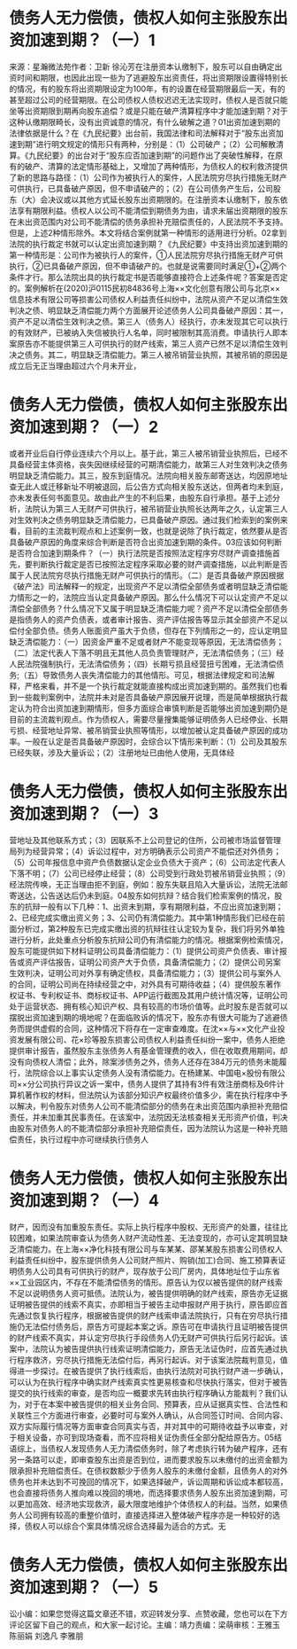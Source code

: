 # 债务人无力偿债，债权人如何主张股东出资加速到期？（一）1

来源：星瀚微法苑作者：卫新 徐沁芳在注册资本认缴制下，股东可以自由确定出资时间和期限，也因此出现一些为了逃避股东出资责任，将出资期限设置得特别长的情况，有的股东将出资期限设定为100年，有的设置在经营期限最后一天，有的甚至超过公司的经营期限。在公司债权人债权迟迟无法实现时，债权人是否就只能坐等出资期限到期再向股东追偿？或是只能在破产清算程序中才能加速到期？对于这种认缴期限畸长，没有出资诚意的情况，有什么破解之道？01出资加速到期的法律依据是什么？在《九民纪要》出台前，我国法律和司法解释对于“股东出资加速到期”进行明文规定的情形只有两种，分别是：（1）公司破产；（2）公司解散清算。《九民纪要》的出台对于“股东应否加速到期”的问题作出了突破性解释，在原有的破产、清算的法定情形基础上，又增加了两种情形，为债权人的权利救济提供了新的思路与路径：（1）公司作为被执行人的案件，人民法院穷尽执行措施无财产可供执行，已具备破产原因，但不申请破产的；（2）在公司债务产生后，公司股东（大）会决议或以其他方式延长股东出资期限的。在注册资本认缴制下，股东依法享有期限利益。债权人以公司不能清偿到期债务为由，请求未届出资期限的股东在未出资范围内对公司不能清偿的债务承担补充赔偿责任的，人民法院不予支持。但是，上述2种情形除外。本文将结合案例就第一种情形的适用进行分析。02拿到法院的执行裁定书就可以认定出资加速到期？《九民纪要》中支持出资加速到期的第一种情形是：公司作为被执行人的案件，①人民法院穷尽执行措施无财产可供执行，②已具备破产原因，但不申请破产的。也就是说需要同时满足①+②两个条件才行。那么法院出具的执行裁定书是否能够直接符合上述条件呢？答案是否定的。案例解析在(2020)沪0115民初84836号上海××文化创意有限公司与北京××信息技术有限公司等损害公司债权人利益责任纠纷中，法院从资产不足以清偿生效判决之债、明显缺乏清偿能力两个方面展开论述债务人公司具备破产原因：其一，资产不足以清偿生效判决之债。第三人（债务人）经执行，亦未发现其它可以执行的有效财产，已被纳入失信被执行人名单，同时被限制其高消费。申请执行人即本案原告亦不能提供第三人可供执行的财产线索，第三人资产已然不足以清偿生效判决之债务。其二，明显缺乏清偿能力。第三人被吊销营业执照，其被吊销的原因是成立后无正当理由超过六个月未开业，

# 债务人无力偿债，债权人如何主张股东出资加速到期？（一）2

或者开业后自行停业连续六个月以上。基于此，第三人被吊销营业执照后，已经不具备经营主体资格，丧失因继续经营的可期清偿能力，故第三人对生效判决之债务明显缺乏清偿能力。其三，股东到庭情况。法院向相关股东邮寄送达，均因原地址查无此人或迁移新址不明被退回，后公告方式向相关股东送达，但两者均未到庭，亦未发表任何书面意见。故由此产生的不利后果，由股东自行承担。基于上述分析，法院认为第三人无财产可供执行，被吊销营业执照长达两年之久，认定第三人对生效判决之债务明显缺乏清偿能力，已具备破产原因。通过我们检索到的案例来看，目前的主流裁判观点和上述案例一致，也就是说除了执行裁定，依然要从是否具备破产原因的角度来综合判断是否符合出资加速到期的条件。03应该如何判断是否符合加速到期条件？（一）执行法院是否按照法定程序穷尽财产调查措施首先，要判断执行裁定是否已按照法定程序采取必要的财产调查措施，以此判断是否属于人民法院穷尽执行措施无财产可供执行的情形。（二）是否具备破产原因根据《破产法》司法解释一的规定，出现资产不足以清偿全部债务或者明显缺乏清偿能力情形之一的，法院应当认定具备破产原因。那么什么情况下可以认定资产不足以清偿全部债务？什么情况下又属于明显缺乏清偿能力呢？资产不足以清偿全部债务是指债务人的资产负债表，或者审计报告、资产评估报告等显示其全部资产不足以偿付全部负债。债务人账面资产虽大于负债，但存在下列情形之一的，应认定明显缺乏清偿能力：（一）因资金严重不足或者财产不能变现等原因，无法清偿债务；（二）法定代表人下落不明且无其他人员负责管理财产，无法清偿债务；（三）经人民法院强制执行，无法清偿债务；（四）长期亏损且经营扭亏困难，无法清偿债务;（五）导致债务人丧失清偿能力的其他情形。可见，根据法律规定和司法解释，严格来看，并不是一个执行裁定就能直接构成出资加速到期的。虽然我们也看到一些裁判案例中，法院并未对是否具备破产原因展开说理，而是简单根据执行裁定认为符合出资加速到期情形，但多方面综合审慎判断是否能够出资加速到期仍是目前的主流裁判观点。作为债权人，需要尽量搜集能够证明债务人已经停业、长期亏损、经营地址异常、被吊销营业执照等情形，以增加被认定具备破产原因的成功率。一般在认定是否具备破产原因时，会综合以下情形来判断：（1）公司及其股东已经失联，涉及大量诉讼；（2）注册地址已由他人使用，无具体经

# 债务人无力偿债，债权人如何主张股东出资加速到期？（一）3

营地址及其他联系方式；（3）因联系不上公司登记的住所，公司被市场监督管理局列为经营异常；（4）诉讼过程中，对方明确表示公司资产不能偿还对外债务；（5）公司年报信息中资产负债数据认定企业负债大于资产；（6）公司法定代表人下落不明；（7）公司已经停止经营；（8）公司受到行政处罚被吊销营业执照；（9）经法院传唤，无正当理由拒不到庭，例如：股东失联且陷入大量诉讼，法院无法邮寄送达，公告送达后仍未到庭。04股东如何抗辩？结合我们检索案例的情况，股东的抗辩一般有以下几种：1、出资未到期，享有期限利益，不应出资加速到期；2、已经完成实缴出资义务；3、公司仍有清偿能力。其中第1种情形我们已经在前面分析过，第2种股东已完成实缴出资的抗辩往往认定较为复杂，我们将另外单独进行分析，此处重点分析股东抗辩公司仍有清偿能力的情况。根据案例检索情况，股东可能提供如下材料证明公司具备清偿能力：（1）提供公司资产负债表、审计报告或资产评估报告，证明公司资产大于负债，具备清偿能力；（2）提供公司另案生效判决，证明公司对外享有确定债权，具备清偿能力；（3）提供公司与案外人的合同，证明公司尚在持续经营之中，对外具有可期待收益；（4）提供股东著作权证书、专利权证书、商标权证书、APP运行截图及其用户统计情况等，证明公司处于运营状态、拥有核心知识产权、具有较高的市场价值等。此时股东是否就可以摆脱出资加速到期的境地呢？在面临败诉的情况下，股东亦有很大可能为了逃避债务而提供虚假的合同，这种情况下将存在一定审查难度。在沈××与××文化产业投资发展有限公司、花×珍等股东损害公司债权人利益责任纠纷一案中，债务人拒绝提供审计报告，虽然股东主张债务人有基金管理费的收入，但在收取费用期间，却没有向债权人清偿；此外，除案涉债务之外，债务人还存在384万元的债务未能履行，法院综合以上事实认定债务人没有清偿能力。在杨建某、中国电×股份有限公司××分公司执行异议之诉一案中，债务人提供了其持有3件有效注册商标及6件计算机著作权的材料，但法院认为该部分知识产权最终价值多少，需在执行程序中予以解决，判令股东对债务人公司不能清偿部分的债务在未出资范围内承担补充赔偿责任，并未加重其民事责任。在该案中，法院因无法核查相关无形资产价值，判决由股东对债务人的不能清偿部分承担补充赔偿责任，因为法院认为这是一种补充赔偿责任，执行过程中亦可继续执行债务人

# 债务人无力偿债，债权人如何主张股东出资加速到期？（一）4

财产，因而没有加重股东责任。实际上执行程序中股权、无形资产的处置，往往比较困难，如果法院审查认为债务人财产流动性差、无法变现的，亦可认定其明显缺乏清偿能力。在上海××净化科技有限公司与车某某、邵某某股东损害公司债权人利益责任纠纷中，股东提供债务人公司财产照片、购销(加工)合同、施工预算表证明债务人公司具有可供执行的财产，现存放于公司厂房内，具体地址位于山东省××工业园区内，不存在不能清偿债务的情形。原告认为仅以被告提供的财产线索不足以说明债务人资可抵债。法院认为，被告提供明确的财产线索，原告亦无证据证明被告提供的线索不真实，亦即相当于被告主动申报财产用于执行，原告即应首先通过恢复执行程序，根据被告提供的财产线索申请法院执行，只有在穷尽执行措施仍无法偿付债务后，原告方可提起本案之诉。原告可在申请执行且证明被告提供的财产线索不真实，并认定穷尽执行手段债务人仍无财产可供执行后另行起诉。该案中，法院认为被告提供执行线索证明清偿能力，原告无法证伪时，应首先通过执行程序救济，穷尽执行措施无法偿付后，再另行起诉。对于该案法院裁判意见，值得进一步探讨。在被告提供了执行线索后，由执行法院对可执行财产进一步确认，可以认为在执行程序中确实财产线索真实性更易核查和尽快执行落实，但对于被告提交的执行线索的审查，是否均应一概要求先转由执行程序确认方能裁判？我们认为，对于在本案中被告提供的相关业务合同、预算表，应从证据真实性、合法性和关联性三个方面进行审查，必要时可与案外人确认，从合同签订时间、合同内容、双方实际履行情况等方面审查合同真实与否，并对其中的可期待收益予以审查，对于相关设备，亦可到现场查看，而不应将相关证伪责任全部分配给原告方。05结 语综上，当债权人发现债务人无力清偿债务时，除了考虑执行转为破产程序，还有另一条路可以走，即审查股东出资是否到位，进而要求股东以未缴付的出资金额为限承担补充赔偿责任。在债权数额少于债务人股东的未缴付金额，且债务人的对外债务也并未达到不可挽回的情况下，如果选择破产，诉讼周期和诉讼成本都较高，也会直接将债务人推向难以挽回的境地，而选择要求债务人股东出资加速到期，可以更加高效、经济地实现救济，最大限度地维护个体债权人的利益。当然，如果债务人公司拥有较高的重整价值时，直接选择进入整体破产程序亦是一种较好的选择，债权人可以综合个案具体情况综合选择最为适合的方式。无

# 债务人无力偿债，债权人如何主张股东出资加速到期？（一）5

讼小编：如果您觉得这篇文章还不错，欢迎转发分享、点赞收藏，您也可以在下方评论区留下自己的观点，和大家一起讨论。主编：靖力责编：梁萌审核：王雅玉 陈丽娟 刘逸凡 李雅朋

